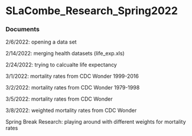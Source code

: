 # SLaCombe_Research_Spring2022

### Documents
2/6/2022: opening a data set

2/14/2022: merging health datasets (life_exp.xls)

2/24/2022: trying to calcualte life expectancy

3/1/2022: mortality rates from CDC Wonder 1999-2016

3/2/2022: mortality rates from CDC Wonder 1979-1998

3/5/2022: mortality rates  from CDC Wonder

3/8/2022: weighted mortality rates from CDC Wonder

Spring Break Research: playing around with different weights for mortality rates





